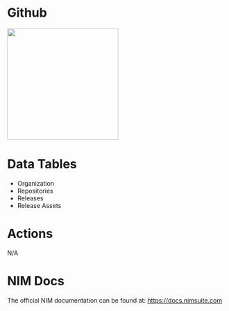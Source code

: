 # Github

<img src="https://github.com/user-attachments/assets/6a605e3e-b82c-4f3d-bc14-7a1f0f21d196" width="256px" />

# Data Tables
- Organization
- Repositories
- Releases
- Release Assets
  
# Actions
N/A

# NIM Docs
The official NIM documentation can be found at: https://docs.nimsuite.com

